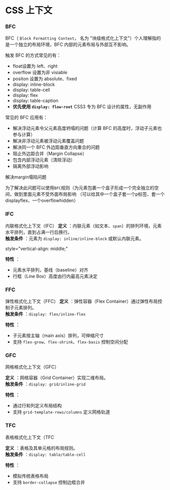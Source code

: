 # CSS 上下文

### BFC
BFC（ `Block Formatting Context`， 名为 "块级格式化上下文"）个人理解指的是一个独立的布局环境，BFC 内部的元素布局与外部互不影响。

触发 BFC 的方式常见的有：

- float设置为 left、right
- overflow 设置为非 visiable
- positon 设置为 absolute、fixed
- display: inline-block
- display: table-cell
- display: flex
- display: table-caption
- **优先使用 `display: flow-root`**  CSS3 专为 BFC 设计的属性，无副作用

常见的 BFC 应用有：

- 解决浮动元素令父元素高度坍塌的问题（计算 BFC 的高度时，浮动子元素也参与计算）
- 解决非浮动元素被浮动元素覆盖问题
- 解决同一个 BFC 外边距垂直方向重合的问题
- 阻止外边距合并（Margin Collapse）
- 包含内部浮动元素（清除浮动）
- 隔离外部浮动影响


解决margin塌陷问题 

为了解决此问题可以使用`BFC`规则（为元素包裹一个盒子形成一个完全独立的空间，做到里面元素不受外面布局影响
（可以给其中一个盒子套一个p标签、套一个displayflex、一个overflowhidden）



### IFC
内联格式化上下文（IFC）
**定义** ：内联元素（如文本、`span`）的排列环境，元素水平排列，直到占满一行后换行。  
**触发条件** ：元素为 `display: inline/inline-block` 或默认内联元素。

 style="vertical-align: middle;"

**特性** ：

- 元素水平排列，基线（baseline）对齐
- 行框（Line Box）高度由行内最高元素决定

### FFC
 弹性格式化上下文（FFC）
 **定义** ：弹性容器（Flex Container）通过弹性布局控制子元素排列。  
**触发条件** ：`display: flex/inline-flex`

**特性** ：

- 子元素按主轴（main axis）排列，可伸缩尺寸
- 支持 `flex-grow`、`flex-shrink`、`flex-basis` 控制空间分配

### GFC
网格格式化上下文（GFC）

**定义** ：网格容器（Grid Container）实现二维布局。  
**触发条件** ：`display: grid/inline-grid`

**特性** ：

- 通过行和列定义布局结构
- 支持 `grid-template-rows/columns` 定义网格轨道

### TFC
表格格式化上下文（TFC

**定义** ：表格及其单元格的布局规则。  
**触发条件** ：`display: table/table-cell`

**特性** ：

- 模拟传统表格布局
- 支持 `border-collapse` 控制边框合并
